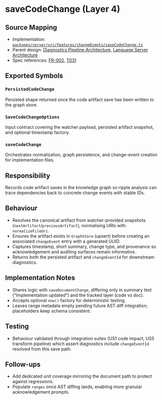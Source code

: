 # saveCodeChange (Layer 4)

## Source Mapping
- Implementation: [`packages/server/src/features/changeEvents/saveCodeChange.ts`](../../../packages/server/src/features/changeEvents/saveCodeChange.ts)
- Parent design: [Diagnostics Pipeline Architecture](../../layer-3/diagnostics-pipeline.mdmd.md), [Language Server Architecture](../../layer-3/language-server-architecture.mdmd.md)
- Spec references: [FR-002](../../../specs/001-link-aware-diagnostics/spec.md#functional-requirements), [T031](../../../specs/001-link-aware-diagnostics/tasks.md)

## Exported Symbols

### `PersistedCodeChange`
Persisted shape returned once the code artifact save has been written to the graph store.

### `SaveCodeChangeOptions`
Input contract covering the watcher payload, persisted artifact snapshot, and optional timestamp factory.

### `saveCodeChange`
Orchestrates normalization, graph persistence, and change-event creation for implementation files.

## Responsibility
Records code artifact saves in the knowledge graph so ripple analysis can trace dependencies back to concrete change events with stable IDs.

## Behaviour
- Resolves the canonical artifact from watcher-provided snapshots (`nextArtifact`/`previousArtifact`), normalising URIs with `normalizeFileUri`.
- Ensures the artifact exists in `GraphStore` (upsert) before creating an associated `changeEvent` entry with a generated UUID.
- Captures timestamp, short summary, change type, and provenance so acknowledgement and auditing surfaces remain informative.
- Returns both the persisted artifact and `changeEventId` for downstream diagnostics.

## Implementation Notes
- Shares logic with `saveDocumentChange`, differing only in summary text (“Implementation updated”) and the tracked layer (code vs doc).
- Accepts optional `now()` factory for deterministic testing.
- Leaves range metadata empty pending future AST diff integration; placeholders keep schema consistent.

## Testing
- Behaviour validated through integration suites (US1 code impact, US5 transform pipeline) which assert diagnostics include `changeEventId` resolved from this save path.

## Follow-ups
- Add dedicated unit coverage mirroring the document path to protect against regressions.
- Populate `ranges` once AST diffing lands, enabling more granular acknowledgement prompts.

